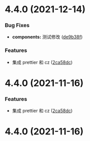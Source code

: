 # 4.4.0 (2021-12-14)

### Bug Fixes

- **components:** 测试修改
  ([de9b38f](http://git.wisesoft.net.cn/fe/vue-admin/commits/de9b38f7df018efcaab470a8937a5f902c170866))

### Features

- 集成 prettier 和 cz
  ([2ca58dc](http://git.wisesoft.net.cn/fe/vue-admin/commits/2ca58dcefb844257d1b086ec74efba7967f1b543))

# 4.4.0 (2021-11-16)

### Features

- 集成 prettier 和 cz
  ([2ca58dc](http://git.wisesoft.net.cn/fe/vue-admin/commits/2ca58dcefb844257d1b086ec74efba7967f1b543))

# 4.4.0 (2021-11-16)
